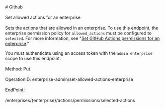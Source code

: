 <br>#     Github</br>
<br>Set allowed actions for an enterprise</br>
<br>Sets the actions that are allowed in an enterprise. To use this endpoint, the enterprise permission policy for `allowed_actions` must be configured to `selected`. For more information, see "[Set GitHub Actions permissions for an enterprise](#set-github-actions-permissions-for-an-enterprise)."

You must authenticate using an access token with the `admin:enterprise` scope to use this endpoint.</br>
<br>Method: Put</br>
<br>OperationID: enterprise-admin/set-allowed-actions-enterprise</br>
<br>EndPoint:</br>
<br>/enterprises/{enterprise}/actions/permissions/selected-actions</br>
